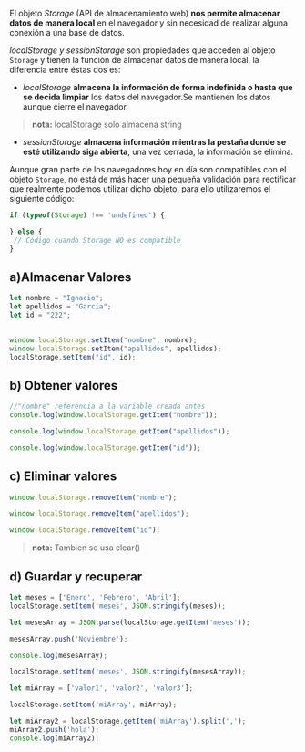 
El objeto *Storage* (API de almacenamiento web) **nos permite almacenar datos de manera local** en el navegador y sin necesidad de realizar alguna conexión a una base de datos.

*localStorage y sessionStorage* son propiedades que acceden al objeto `Storage` y tienen la función de almacenar datos de manera local, la diferencia entre éstas dos es:

-  *localStorage* **almacena la información de forma indefinida o hasta que se decida limpiar** los datos del navegador.Se mantienen los datos aunque cierre el navegador.
> **nota:**
> localStorage solo almacena string

- *sessionStorage* **almacena información mientras la pestaña donde se esté utilizando siga abierta**, una vez cerrada, la información se elimina.

Aunque gran parte de los navegadores hoy en día son compatibles con el objeto `Storage`, no está de más hacer una pequeña validación para rectificar que realmente podemos utilizar dicho objeto, para ello utilizaremos el siguiente código:

```javaScript
if (typeof(Storage) !== 'undefined') {

} else {
 // Código cuando Storage NO es compatible
}
```


## a)Almacenar Valores

```js
let nombre = "Ignacio";
let apellidos = "García";
let id = "222";

  
window.localStorage.setItem("nombre", nombre);  
window.localStorage.setItem("apellidos", apellidos);  
localStorage.setItem("id", id);
```


## b) Obtener valores

```js
//"nombre" referencia a la variable creada antes
console.log(window.localStorage.getItem("nombre"));  

console.log(window.localStorage.getItem("apellidos"));  

console.log(window.localStorage.getItem("id"));

```

## c) Eliminar valores

```js
window.localStorage.removeItem("nombre");  

window.localStorage.removeItem("apellidos");  

window.localStorage.removeItem("id");
```

>**nota:**
>Tambien se usa clear()

## d) Guardar y recuperar

```js
let meses = ['Enero', 'Febrero', 'Abril'];
localStorage.setItem('meses', JSON.stringify(meses));

let mesesArray = JSON.parse(localStorage.getItem('meses'));

mesesArray.push('Noviembre');

console.log(mesesArray);

localStorage.setItem('meses', JSON.stringify(mesesArray));
```

```js
let miArray = ['valor1', 'valor2', 'valor3'];

localStorage.setItem('miArray', miArray);

let miArray2 = localStorage.getItem('miArray').split(',');
miArray2.push('hola');
console.log(miArray2);
```